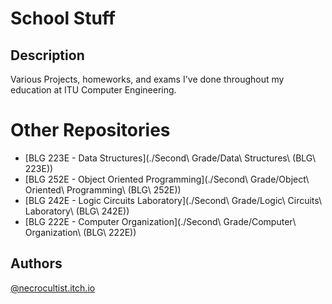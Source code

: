 # School Stuff

## Description

Various Projects, homeworks, and exams I've done throughout my education at ITU Computer Engineering.

# Other Repositories
- [BLG 223E - Data Structures](./Second\ Grade/Data\ Structures\ (BLG\ 223E))
- [BLG 252E - Object Oriented Programming](./Second\ Grade/Object\ Oriented\ Programming\ (BLG\ 252E))
- [BLG 242E - Logic Circuits Laboratory](./Second\ Grade/Logic\ Circuits\ Laboratory\ (BLG\ 242E))
- [BLG 222E - Computer Organization](./Second\ Grade/Computer\ Organization\ (BLG\ 222E))

## Authors

[@necrocultist.itch.io](https://github.com/necrocultist)
